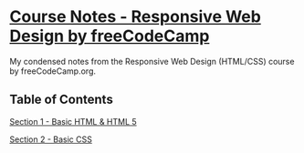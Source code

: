 # [Course Notes - Responsive Web Design by freeCodeCamp](https://www.freecodecamp.org/learn/responsive-web-design/)

My condensed notes from the Responsive Web Design (HTML/CSS) course by freeCodeCamp.org.

## Table of Contents

[Section 1 - Basic HTML & HTML 5](https://github.com/mrjohnming/freeCodeCamp_responsive-web-design/blob/main/01_basic-html5.md)

[Section 2 - Basic CSS](https://github.com/mrjohnming/freeCodeCamp_responsive-web-design/blob/main/02_basic-css.md)
